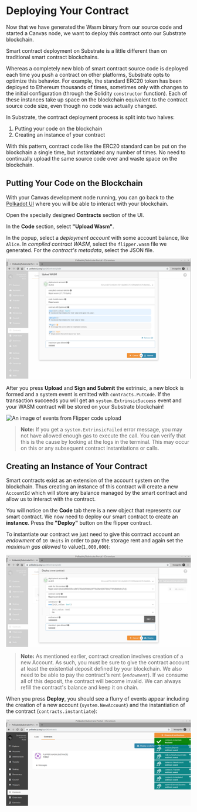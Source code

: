 Deploying Your Contract
===

Now that we have generated the Wasm binary from our source code and started a Canvas node, we want to deploy this contract onto our Substrate blockchain.

Smart contract deployment on Substrate is a little different than on traditional smart contract blockchains.

Whereas a completely new blob of smart contract source code is deployed each time you push a contract on other platforms, Substrate opts to optimize this behavior. For example, the standard ERC20 token has been deployed to Ethereum thousands of times, sometimes only with changes to the initial configuration (through the Solidity `constructor` function). Each of these instances take up space on the blockchain equivalent to the contract source code size, even though no code was actually changed.

In Substrate, the contract deployment process is split into two halves:

1. Putting your code on the blockchain
2. Creating an instance of your contract

With this pattern, contract code like the ERC20 standard can be put on the blockchain a single time, but instantiated any number of times. No need to continually upload the same source code over and waste space on the blockchain.

## Putting Your Code on the Blockchain

With your Canvas development node running, you can go back to the [Polkadot UI](https://polkadot.js.org/apps/) where you will be able to interact with your blockchain.

Open the specially designed **Contracts** section of the UI.

In the **Code** section, select **"Upload Wasm"**.

In the popup, select a _deployment account_ with some account balance, like `Alice`. In _compiled contract WASM_, select the `flipper.wasm` file we generated. For the _contract's metadata_, select the JSON file.

![Contracts code page for deploying Flipper](./assets/flipper-code-page.png)

After you press **Upload** and **Sign and Submit** the extrinsic, a new block is formed and a system event is emitted with `contracts.PutCode`. If the transaction succeeds you will get an `system.ExtrinsicSuccess` event and your WASM contract will be stored on your Substrate blockchain!

![An image of events from Flipper code upload](./assets/flipper-upload-events.png)

> **Note:** If you get a `system.ExtrinsicFailed` error message, you may not have allowed enough gas to execute the call.  You can verify that this is the cause by looking at the logs in the terminal. This may occur on this or any subsequent contract instantiations or calls.

## Creating an Instance of Your Contract

Smart contracts exist as an extension of the account system on the blockchain. Thus creating an instance of this contract will create a new `AccountId` which will store any balance managed by the smart contract and allow us to interact with the contract.

You will notice on the **Code** tab there is a new object that represents our smart contract. We now need to deploy our smart contract to create an **instance**. Press the **"Deploy"** button on the flipper contract.

To instantiate our contract we just need to give this contract account an _endowment_ of `10 Units` in order to pay the storage rent and again set the _maximum gas allowed_ to value(`1,000,000`):

![An image of the Contracts Instance Page](./assets/flipper-instance-page.png)

> **Note:** As mentioned earlier, contract creation involves creation of a new Account. As such, you must be sure to give the contract account at least the existential deposit defined by your blockchain. We also need to be able to pay the contract's rent (_`endowment`_). If we consume all of this deposit, the contract will become invalid. We can always refill the contract's balance and keep it on chain.

When you press **Deploy**, you should see a flurry of events appear including the creation of a new account (`system.NewAccount`) and the instantiation of the contract (`contracts.instantiate`):

![An image of events from instantiation of Flipper](./assets/flipper-instance-events.png)

